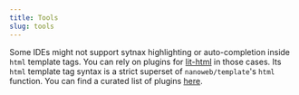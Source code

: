 ```yaml
---
title: Tools
slug: tools
---
```


Some IDEs might not support sytnax highlighting or auto-completion inside `html` template tags. You can rely on plugins for [lit-html](http://lit-html.polymer-project.org/) in those cases. Its `html` template tag syntax is a strict superset of `nanoweb/template`'s `html` function. You can find a curated list of plugins [here](https://github.com/web-padawan/awesome-lit-html#ide-plugins).

